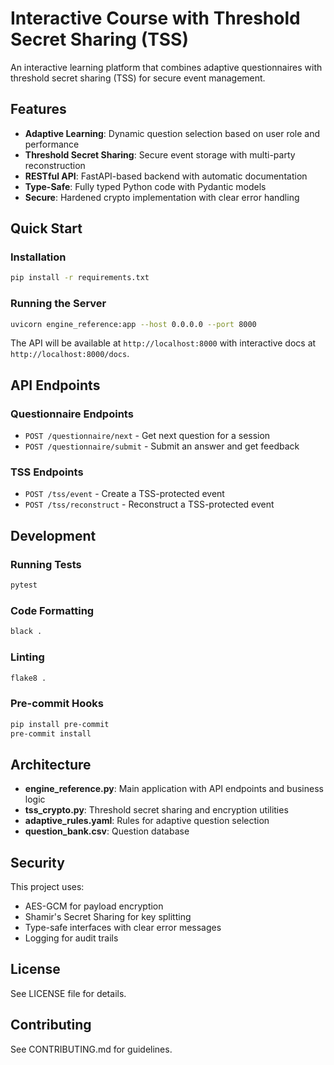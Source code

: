 # Interactive Course with Threshold Secret Sharing (TSS)

An interactive learning platform that combines adaptive questionnaires with threshold secret sharing (TSS) for secure event management.

## Features

- **Adaptive Learning**: Dynamic question selection based on user role and performance
- **Threshold Secret Sharing**: Secure event storage with multi-party reconstruction
- **RESTful API**: FastAPI-based backend with automatic documentation
- **Type-Safe**: Fully typed Python code with Pydantic models
- **Secure**: Hardened crypto implementation with clear error handling

## Quick Start

### Installation

```bash
pip install -r requirements.txt
```

### Running the Server

```bash
uvicorn engine_reference:app --host 0.0.0.0 --port 8000
```

The API will be available at `http://localhost:8000` with interactive docs at `http://localhost:8000/docs`.

## API Endpoints

### Questionnaire Endpoints

- `POST /questionnaire/next` - Get next question for a session
- `POST /questionnaire/submit` - Submit an answer and get feedback

### TSS Endpoints

- `POST /tss/event` - Create a TSS-protected event
- `POST /tss/reconstruct` - Reconstruct a TSS-protected event

## Development

### Running Tests

```bash
pytest
```

### Code Formatting

```bash
black .
```

### Linting

```bash
flake8 .
```

### Pre-commit Hooks

```bash
pip install pre-commit
pre-commit install
```

## Architecture

- **engine_reference.py**: Main application with API endpoints and business logic
- **tss_crypto.py**: Threshold secret sharing and encryption utilities
- **adaptive_rules.yaml**: Rules for adaptive question selection
- **question_bank.csv**: Question database

## Security

This project uses:
- AES-GCM for payload encryption
- Shamir's Secret Sharing for key splitting
- Type-safe interfaces with clear error messages
- Logging for audit trails

## License

See LICENSE file for details.

## Contributing

See CONTRIBUTING.md for guidelines.
